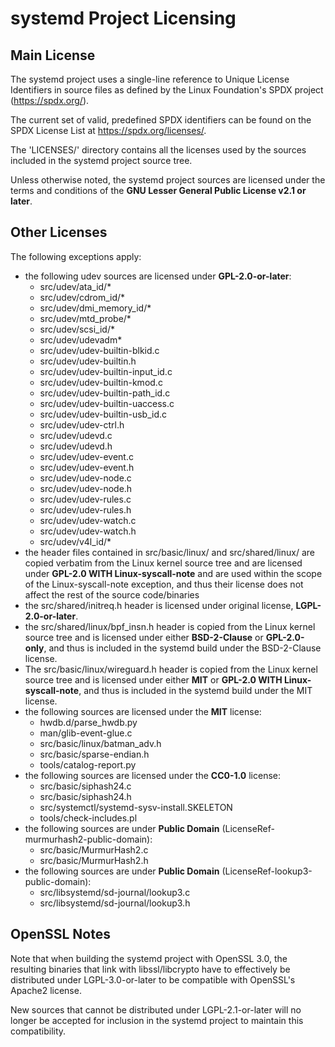# systemd Project Licensing

## Main License

The systemd project uses a single-line reference to Unique License Identifiers
in source files as defined by the Linux Foundation's SPDX project (https://spdx.org/).

The current set of valid, predefined SPDX identifiers can be found on the SPDX
License List at https://spdx.org/licenses/.

The 'LICENSES/' directory contains all the licenses used by the sources included in
the systemd project source tree.

Unless otherwise noted, the systemd project sources are licensed under the terms
and conditions of the **GNU Lesser General Public License v2.1 or later**.

## Other Licenses

The following exceptions apply:

 * the following udev sources are licensed under **GPL-2.0-or-later**:
   - src/udev/ata_id/*
   - src/udev/cdrom_id/*
   - src/udev/dmi_memory_id/*
   - src/udev/mtd_probe/*
   - src/udev/scsi_id/*
   - src/udev/udevadm*
   - src/udev/udev-builtin-blkid.c
   - src/udev/udev-builtin.h
   - src/udev/udev-builtin-input_id.c
   - src/udev/udev-builtin-kmod.c
   - src/udev/udev-builtin-path_id.c
   - src/udev/udev-builtin-uaccess.c
   - src/udev/udev-builtin-usb_id.c
   - src/udev/udev-ctrl.h
   - src/udev/udevd.c
   - src/udev/udevd.h
   - src/udev/udev-event.c
   - src/udev/udev-event.h
   - src/udev/udev-node.c
   - src/udev/udev-node.h
   - src/udev/udev-rules.c
   - src/udev/udev-rules.h
   - src/udev/udev-watch.c
   - src/udev/udev-watch.h
   - src/udev/v4l_id/*
 * the header files contained in src/basic/linux/ and src/shared/linux/ are copied
   verbatim from the Linux kernel source tree and are licensed under **GPL-2.0 WITH
   Linux-syscall-note** and are used within the scope of the Linux-syscall-note
   exception, and thus their license does not affect the rest of the source
   code/binaries
 * the src/shared/initreq.h header is licensed under original license,
   **LGPL-2.0-or-later**.
 * the src/shared/linux/bpf_insn.h header is copied from the Linux kernel
   source tree and is licensed under either **BSD-2-Clause** or **GPL-2.0-only**,
   and thus is included in the systemd build under the BSD-2-Clause license.
 * The src/basic/linux/wireguard.h header is copied from the Linux kernel
   source tree and is licensed under either **MIT** or **GPL-2.0 WITH Linux-syscall-note**,
   and thus is included in the systemd build under the MIT license.
 * the following sources are licensed under the **MIT** license:
   - hwdb.d/parse_hwdb.py
   - man/glib-event-glue.c
   - src/basic/linux/batman_adv.h
   - src/basic/sparse-endian.h
   - tools/catalog-report.py
 * the following sources are licensed under the **CC0-1.0** license:
   - src/basic/siphash24.c
   - src/basic/siphash24.h
   - src/systemctl/systemd-sysv-install.SKELETON
   - tools/check-includes.pl
 * the following sources are under **Public Domain** (LicenseRef-murmurhash2-public-domain):
   - src/basic/MurmurHash2.c
   - src/basic/MurmurHash2.h
 * the following sources are under **Public Domain** (LicenseRef-lookup3-public-domain):
   - src/libsystemd/sd-journal/lookup3.c
   - src/libsystemd/sd-journal/lookup3.h

## OpenSSL Notes

Note that when building the systemd project with OpenSSL 3.0, the resulting
binaries that link with libssl/libcrypto have to effectively be distributed
under LGPL-3.0-or-later to be compatible with OpenSSL's Apache2 license.

New sources that cannot be distributed under LGPL-2.1-or-later will no longer
be accepted for inclusion in the systemd project to maintain this compatibility.

